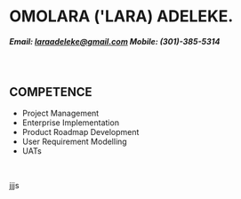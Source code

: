# OMOLARA ('LARA) ADELEKE.
##### Email: laraadeleke@gmail.com Mobile: (301)-385-5314

&nbsp;

## COMPETENCE
- Project Management
- Enterprise Implementation
- Product Roadmap Development
- User Requirement Modelling
- UATs



&nbsp;

jjjs
